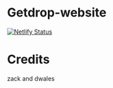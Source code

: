 # Getdrop-website

[![Netlify Status](https://api.netlify.com/api/v1/badges/d31dae8b-13ee-4a90-bfc8-5e0c64565898/deploy-status)](https://app.netlify.com/sites/getdrop/deploys)

# Credits
zack and dwales
